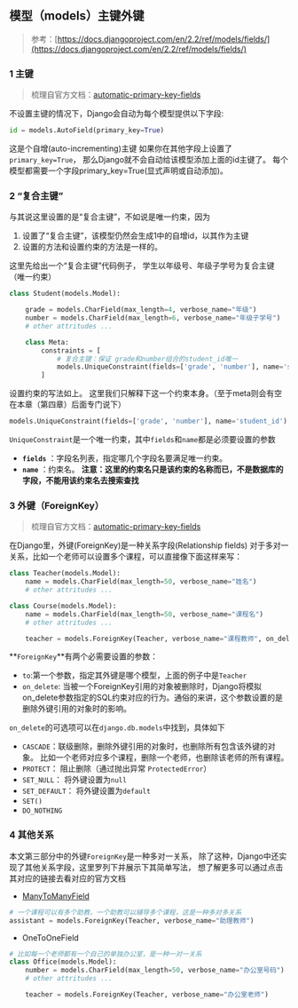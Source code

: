 ## 模型（models）主键外键
> 参考：[https://docs.djangoproject.com/en/2.2/ref/models/fields/](https://docs.djangoproject.com/en/2.2/ref/models/fields/)

### 1 主键
> 梳理自官方文档：[automatic-primary-key-fields](https://docs.djangoproject.com/en/2.2/topics/db/models/#automatic-primary-key-fields)

不设置主键的情况下，Django会自动为每个模型提供以下字段:
```python
id = models.AutoField(primary_key=True)
```
这是个自增(auto-incrementing)主键
如果你在其他字段上设置了`primary_key=True`， 那么Django就不会自动给该模型添加上面的id主键了。
每个模型都需要一个字段primary_key=True(显式声明或自动添加)。
### 2 “复合主键”
与其说这里设置的是“复合主键”，不如说是唯一约束，因为
1. 设置了“复合主键”，该模型仍然会生成1中的自增id，以其作为主键
2. 设置的方法和设置约束的方法是一样的。

这里先给出一个“复合主键”代码例子，
学生以年级号、年级子学号为复合主键（唯一约束）
```python
class Student(models.Model):

    grade = models.CharField(max_length=4, verbose_name="年级")
    number = models.CharField(max_length=6, verbose_name="年级子学号")
    # other attritudes ...

    class Meta:
        constraints = [
            # 复合主键：保证 grade和number组合的student_id唯一
            models.UniqueConstraint(fields=['grade', 'number'], name='student_id'),
        ]
```
设置约束的写法如上。
这里我们只解释下这一个约束本身。（至于meta则会有空在本章（第四章）后面专门说下）
```python
models.UniqueConstraint(fields=['grade', 'number'], name='student_id')
```
`UniqueConstraint`是一个唯一约束，其中`fields`和`name`都是必须要设置的参数
- **`fields`** ：字段名列表，指定哪几个字段名要满足唯一约束。
- **`name`** ：约束名。
**注意：这里的约束名只是该约束的名称而已，不是数据库的字段，不能用该约束名去搜索查找**

### 3 外键（ForeignKey）
> 梳理自官方文档：[automatic-primary-key-fields](https://docs.djangoproject.com/en/2.2/topics/db/models/#automatic-primary-key-fields)

在Django里，外键(ForeignKey)是一种关系字段(Relationship fields)
对于多对一关系，比如一个老师可以设置多个课程，可以直接像下面这样来写：
```python
class Teacher(models.Model):
	name = models.CharField(max_length=50, verbose_name="姓名")
	# other attritudes ...

class Course(models.Model):
	name = models.CharField(max_length=50, verbose_name="课程名")
	# other attritudes ...

	teacher = models.ForeignKey(Teacher, verbose_name="课程教师", on_delete=models.CASCADE)
```
**`ForeignKey`**有两个必需要设置的参数：
- `to`:第一个参数，指定其外键是哪个模型，上面的例子中是`Teacher`
- `on_delete`: 当被一个ForeignKey引用的对象被删除时，Django将模拟on_delete参数指定的SQL约束对应的行为。通俗的来讲，这个参数设置的是删除外键引用的对象时的影响。

`on_delete`的可选项可以在`django.db.models`中找到，具体如下
- `CASCADE`：联级删除，删除外键引用的对象时，也删除所有包含该外键的对象。
比如一个老师对应多个课程，删除一个老师，也删除该老师的所有课程。
- `PROTECT`： 阻止删除（通过抛出异常 `ProtectedError`）
- `SET_NULL`： 将外键设置为`null`
- `SET_DEFAULT`： 将外键设置为`default`
- `SET()`
- `DO_NOTHING`

### 4 其他关系
本文第三部分中的外键`ForeignKey`是一种多对一关系，
除了这种，Django中还实现了其他关系字段，这里罗列下并展示下其简单写法，
想了解更多可以通过点击其对应的链接去看对应的官方文档
- [ManyToManyField](https://docs.djangoproject.com/en/2.2/ref/models/fields/#manytomanyfield)

```python
# 一个课程可以有多个助教，一个助教可以辅导多个课程，这是一种多对多关系
assistant = models.ForeignKey(Teacher, verbose_name="助理教师")
```
- OneToOneField
```python
# 比如每一个老师都有一个自己的单独办公室，是一种一对一关系
class Office(models.Model):
	number = models.CharField(max_length=50, verbose_name="办公室号码")
	# other attritudes ...

	teacher = models.ForeignKey(Teacher, verbose_name="办公室老师")
```